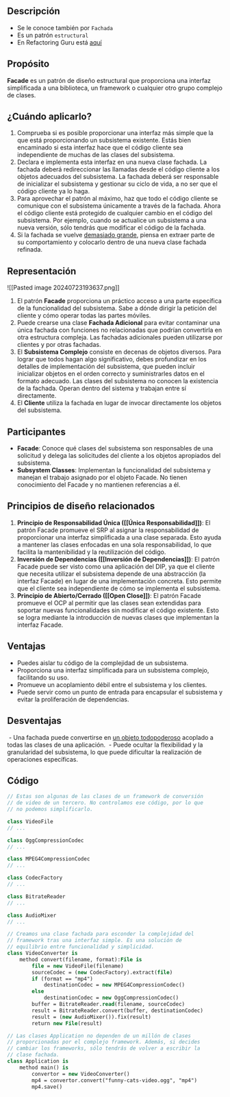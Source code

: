 ## Descripción
- Se le conoce también por `Fachada` 
- Es un patrón `estructural`
- En Refactoring Guru está [aquí](./RefactoringGuru/Facade.mhtml)

## Propósito

**Facade** es un patrón de diseño estructural que proporciona una interfaz simplificada a una biblioteca, un framework o cualquier otro grupo complejo de clases.
## ¿Cuándo aplicarlo?

1. Comprueba si es posible proporcionar una interfaz más simple que la que está proporcionando un subsistema existente. Estás bien encaminado si esta interfaz hace que el código cliente sea independiente de muchas de las clases del subsistema.
2. Declara e implementa esta interfaz en una nueva clase fachada. La fachada deberá redireccionar las llamadas desde el código cliente a los objetos adecuados del subsistema. La fachada deberá ser responsable de inicializar el subsistema y gestionar su ciclo de vida, a no ser que el código cliente ya lo haga.
3. Para aprovechar el patrón al máximo, haz que todo el código cliente se comunique con el subsistema únicamente a través de la fachada. Ahora el código cliente está protegido de cualquier cambio en el código del subsistema. Por ejemplo, cuando se actualice un subsistema a una nueva versión, sólo tendrás que modificar el código de la fachada.
4. Si la fachada se vuelve [demasiado grande](https://refactoring.guru/es/smells/large-class), piensa en extraer parte de su comportamiento y colocarlo dentro de una nueva clase fachada refinada.
## Representación

![[Pasted image 20240723193637.png]]
1. El patrón **Facade** proporciona un práctico acceso a una parte específica de la funcionalidad del subsistema. Sabe a dónde dirigir la petición del cliente y cómo operar todas las partes móviles.
2. Puede crearse una clase **Fachada Adicional** para evitar contaminar una única fachada con funciones no relacionadas que podrían convertirla en otra estructura compleja. Las fachadas adicionales pueden utilizarse por clientes y por otras fachadas.
3. El **Subsistema Complejo** consiste en decenas de objetos diversos. Para lograr que todos hagan algo significativo, debes profundizar en los detalles de implementación del subsistema, que pueden incluir inicializar objetos en el orden correcto y suministrarles datos en el formato adecuado. Las clases del subsistema no conocen la existencia de la fachada. Operan dentro del sistema y trabajan entre sí directamente.
4. El **Cliente** utiliza la fachada en lugar de invocar directamente los objetos del subsistema.
## Participantes

- **Facade**: Conoce qué clases del subsistema son responsables de una solicitud y delega las solicitudes del cliente a los objetos apropiados del subsistema.
- **Subsystem Classes**: Implementan la funcionalidad del subsistema y manejan el trabajo asignado por el objeto Facade. No tienen conocimiento del Facade y no mantienen referencias a él.
## Principios de diseño relacionados

1. **Principio de Responsabilidad Única ([[Única Responsabilidad]])**: El patrón Facade promueve el SRP al asignar la responsabilidad de proporcionar una interfaz simplificada a una clase separada. Esto ayuda a mantener las clases enfocadas en una sola responsabilidad, lo que facilita la mantenibilidad y la reutilización del código.
2. **Inversión de Dependencias ([[Inversión de Dependencias]])**: El patrón Facade puede ser visto como una aplicación del DIP, ya que el cliente que necesita utilizar el subsistema depende de una abstracción (la interfaz Facade) en lugar de una implementación concreta. Esto permite que el cliente sea independiente de cómo se implementa el subsistema.
3. **Principio de Abierto/Cerrado ([[Open Close]])**: El patrón Facade promueve el OCP al permitir que las clases sean extendidas para soportar nuevas funcionalidades sin modificar el código existente. Esto se logra mediante la introducción de nuevas clases que implementan la interfaz Facade.

## Ventajas

- Puedes aislar tu código de la complejidad de un subsistema.
- Proporciona una interfaz simplificada para un subsistema complejo, facilitando su uso.
- Promueve un acoplamiento débil entre el subsistema y los clientes.
- Puede servir como un punto de entrada para encapsular el subsistema y evitar la proliferación de dependencias.
## Desventajas

 - Una fachada puede convertirse en [un objeto todopoderoso](https://refactoring.guru/es/antipatterns/god-object) acoplado a todas las clases de una aplicación.
 - Puede ocultar la flexibilidad y la granularidad del subsistema, lo que puede dificultar la realización de operaciones específicas.
## Código
``` pascal
// Estas son algunas de las clases de un framework de conversión
// de video de un tercero. No controlamos ese código, por lo que
// no podemos simplificarlo.

class VideoFile
// ...

class OggCompressionCodec
// ...

class MPEG4CompressionCodec
// ...

class CodecFactory
// ...

class BitrateReader
// ...

class AudioMixer
// ...

// Creamos una clase fachada para esconder la complejidad del
// framework tras una interfaz simple. Es una solución de
// equilibrio entre funcionalidad y simplicidad.
class VideoConverter is
    method convert(filename, format):File is
        file = new VideoFile(filename)
        sourceCodec = (new CodecFactory).extract(file)
        if (format == "mp4")
            destinationCodec = new MPEG4CompressionCodec()
        else
            destinationCodec = new OggCompressionCodec()
        buffer = BitrateReader.read(filename, sourceCodec)
        result = BitrateReader.convert(buffer, destinationCodec)
        result = (new AudioMixer()).fix(result)
        return new File(result)

// Las clases Application no dependen de un millón de clases
// proporcionadas por el complejo framework. Además, si decides
// cambiar los frameworks, sólo tendrás de volver a escribir la
// clase fachada.
class Application is
    method main() is
        convertor = new VideoConverter()
        mp4 = convertor.convert("funny-cats-video.ogg", "mp4")
        mp4.save()
```